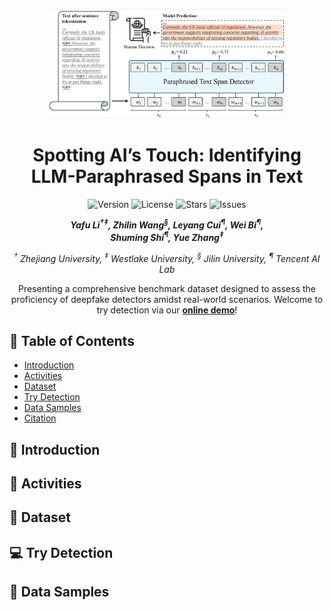<div align="center">
<p align="center">
  <img src="./figs/intro.png" width="75%" height="75%" />
</p>
</div>

<div align="center">
<h1>Spotting AI’s Touch: Identifying LLM-Paraphrased Spans in Text</h1>
</div>

<div align="center">
<img src="https://img.shields.io/badge/Version-1.0.0-blue.svg" alt="Version"> 
<img src="https://img.shields.io/badge/License-CC%20BY%204.0-green.svg" alt="License">
<img src="https://img.shields.io/github/stars/yafuly/DeepfakeTextDetect?color=yellow" alt="Stars">
<img src="https://img.shields.io/github/issues/yafuly/DeepfakeTextDetect?color=red" alt="Issues">

<!-- **Authors:** -->
<br>

_**Yafu Li<sup>†</sup><sup>‡</sup>, Zhilin Wang<sup>§</sup>, Leyang Cui<sup>¶</sup>, Wei Bi<sup>¶</sup>,<br>**_
_**Shuming Shi<sup>¶</sup>, Yue Zhang<sup>‡</sup><br>**_

<!-- **Affiliations:** -->

_<sup>†</sup> Zhejiang University,
<sup>‡</sup> Westlake University,
<sup>§</sup> Jilin University,
<sup>¶</sup> Tencent AI Lab_

Presenting a comprehensive benchmark dataset designed to assess the proficiency of deepfake detectors amidst real-world scenarios.
Welcome to try detection via our **[online demo](https://detect.westlake.edu.cn)**!

</div>

## 📌 Table of Contents

- [Introduction](#-introduction)
- [Activities](#-activities)
- [Dataset](#-dataset)
- [Try Detection](#computer--try-detection)
- [Data Samples](#-data-samples)
- [Citation](#-citation)
<!-- - [Contributing](#-contributing) -->

## 🚀 Introduction

## 📅 Activities

## 📝 Dataset

## :computer: Try Detection

## 📄 Data Samples
